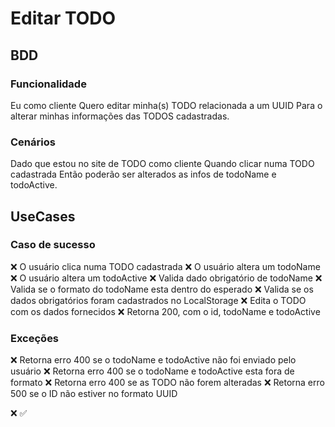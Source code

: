 # Editar TODO

## BDD

### Funcionalidade 

Eu como cliente
Quero editar minha(s) TODO relacionada a um UUID
Para o alterar minhas informações das TODOS cadastradas.

### Cenários

Dado que estou no site de TODO como cliente
Quando clicar numa TODO cadastrada
Então poderão ser alterados as infos de todoName e todoActive.

## UseCases

### Caso de sucesso

❌ O usuário clica numa TODO cadastrada
❌ O usuário altera um todoName
❌ O usuário altera um todoActive
❌ Valida dado obrigatório de todoName
❌ Valida se o formato do todoName esta dentro do esperado
❌ Valida se os dados obrigatórios foram cadastrados no LocalStorage
❌ Edita o TODO com os dados fornecidos
❌ Retorna 200, com o id, todoName e todoActive

### Exceções

❌ Retorna erro 400 se o todoName e todoActive não foi enviado pelo usuário
❌ Retorna erro 400 se o todoName e todoActive esta fora de formato
❌ Retorna erro 400 se as TODO não forem alteradas
❌ Retorna erro 500 se o ID não estiver no formato UUID

❌ ✅